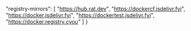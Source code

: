 "registry-mirrors": [
    "https://hub.rat.dev",
    "https://dockercf.jsdelivr.fyi",
    "https://docker.jsdelivr.fyi",
    "https://dockertest.jsdelivr.fyi",
    "https://docker.registry.cyou"
  ]
}